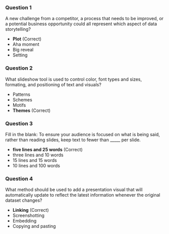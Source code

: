 ### Question 1
A new challenge from a competitor, a process that needs to be improved, or a potential business opportunity could all represent which aspect of data storytelling?
- **Plot** (Correct)
- Aha moment
- Big reveal
- Setting
### Question 2
What slideshow tool is used to control color, font types and sizes, formating, and positioning of text and visuals?
- Patterns
- Schemes
- Motifs
- **Themes** (Correct)
### Question 3
Fill in the blank: To ensure your audience is focused on what is being said, rather than reading slides, keep text to fewer than _____ per slide.
- **five lines and 25 words** (Correct)
- three lines and 10 words
- 15 lines and 15 words
- 10 lines and 100 words
### Question 4
What method should be used to add a presentation visual that will automatically update to reflect the latest information whenever the original dataset changes?
- **Linking** (Correct)
- Screenshotting
- Embedding
- Copying and pasting
